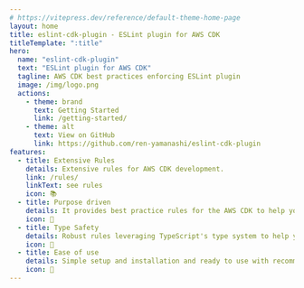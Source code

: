 ```yaml
---
# https://vitepress.dev/reference/default-theme-home-page
layout: home
title: eslint-cdk-plugin - ESLint plugin for AWS CDK
titleTemplate: ":title"
hero:
  name: "eslint-cdk-plugin"
  text: "ESLint plugin for AWS CDK"
  tagline: AWS CDK best practices enforcing ESLint plugin
  image: /img/logo.png
  actions:
    - theme: brand
      text: Getting Started
      link: /getting-started/
    - theme: alt
      text: View on GitHub
      link: https://github.com/ren-yamanashi/eslint-cdk-plugin
features:
  - title: Extensive Rules
    details: Extensive rules for AWS CDK development.
    link: /rules/
    linkText: see rules
    icon: 📚
  - title: Purpose driven
    details: It provides best practice rules for the AWS CDK to help you write readable, maintainable, and reusable code.
    icon: 🎯
  - title: Type Safety
    details: Robust rules leveraging TypeScript's type system to help you write safer CDK code.
    icon: 💪
  - title: Ease of use
    details: Simple setup and installation and ready to use with recommended settings.
    icon: 🔧
---
```

